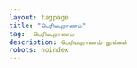 ```yaml
---
layout: tagpage
title: "பெரியபுராணம்"
tag:  பெரியபுராணம்
description: பெரியபுராணம் நூல்கள்
robots: noindex
---
```

